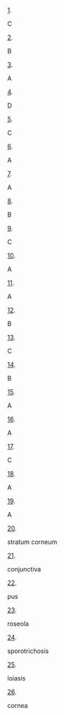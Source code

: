 [1](https://openstax.org/books/microbiology/pages/21-multiple-choice#fs-id1167662879215). 

C

[2](https://openstax.org/books/microbiology/pages/21-multiple-choice#fs-id1167662674494). 

B

[3](https://openstax.org/books/microbiology/pages/21-multiple-choice#fs-id1167661641169). 

A

[4](https://openstax.org/books/microbiology/pages/21-multiple-choice#fs-id1167663646048). 

D

[5](https://openstax.org/books/microbiology/pages/21-multiple-choice#fs-id1167663921504). 

C

[6](https://openstax.org/books/microbiology/pages/21-multiple-choice#fs-id1167663644101). 

A

[7](https://openstax.org/books/microbiology/pages/21-multiple-choice#fs-id1167663973352). 

A

[8](https://openstax.org/books/microbiology/pages/21-multiple-choice#fs-id1167663630739). 

B

[9](https://openstax.org/books/microbiology/pages/21-multiple-choice#fs-id1167663731681). 

C

[10](https://openstax.org/books/microbiology/pages/21-multiple-choice#fs-id1167663560800). 

A

[11](https://openstax.org/books/microbiology/pages/21-multiple-choice#fs-id1167663611302). 

A

[12](https://openstax.org/books/microbiology/pages/21-multiple-choice#fs-id1167663660765). 

B

[13](https://openstax.org/books/microbiology/pages/21-multiple-choice#fs-id1167661298441). 

C

[14](https://openstax.org/books/microbiology/pages/21-multiple-choice#fs-id1167663727696). 

B

[15](https://openstax.org/books/microbiology/pages/21-multiple-choice#fs-id1167661486071). 

A

[16](https://openstax.org/books/microbiology/pages/21-multiple-choice#fs-id1167662405198). 

A

[17](https://openstax.org/books/microbiology/pages/21-multiple-choice#fs-id1167660270679). 

C

[18](https://openstax.org/books/microbiology/pages/21-multiple-choice#fs-id1167662784684). 

A

[19](https://openstax.org/books/microbiology/pages/21-multiple-choice#fs-id1167662515860). 

A

[20](https://openstax.org/books/microbiology/pages/21-fill-in-the-blank#fs-id1167660322954). 

stratum corneum

[21](https://openstax.org/books/microbiology/pages/21-fill-in-the-blank#fs-id1167660272859). 

conjunctiva

[22](https://openstax.org/books/microbiology/pages/21-fill-in-the-blank#fs-id1167661539262). 

pus

[23](https://openstax.org/books/microbiology/pages/21-fill-in-the-blank#fs-id1167661291986). 

roseola

[24](https://openstax.org/books/microbiology/pages/21-fill-in-the-blank#fs-id1167661532976). 

sporotrichosis

[25](https://openstax.org/books/microbiology/pages/21-fill-in-the-blank#fs-id1167662427483). 

loiasis

[26](https://openstax.org/books/microbiology/pages/21-fill-in-the-blank#fs-id1167662849017). 

cornea